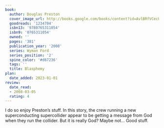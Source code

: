 ```yaml
---
book:
  author: Douglas Preston
  cover_image_url: http://books.google.com/books/content?id=AvlBRfVCecUC&printsec=frontcover&img=1&zoom=1&edge=curl&source=gbs_api
  goodreads: '1234704'
  isbn13: '9780765311054'
  isbn9: '0765311054'
  owned: ''
  pages: '381'
  publication_year: '2008'
  series: Wyman Ford
  series_position: '2'
  spine_color: '#d67236'
  tags: ''
  title: Blasphemy
plan:
  date_added: 2023-01-01
review:
  date_read:
  - 2008-03-05
  rating: 4
---
```

I do so enjoy Preston’s stuff. In this story, the crew running a new superconducting supercollider appear to be getting a message from God when they run the collider. But it is really God? Maybe not… Good stuff.
